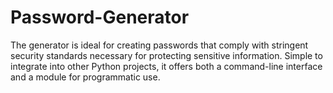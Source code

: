 # Password-Generator
The generator is ideal for creating passwords that comply with stringent security standards necessary for protecting sensitive information. Simple to integrate into other Python projects, it offers both a command-line interface and a module for programmatic use. 
